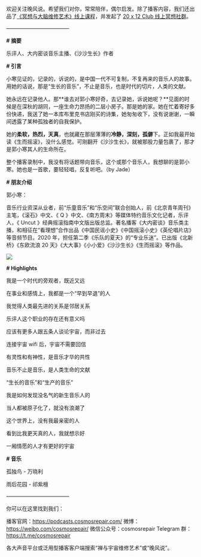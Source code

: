 欢迎关注晚风说。希望我们对你，常常陪伴，偶尔启发。除了播客内容，我们还出品了[《冥想与大脑维修艺术》线上课程](https://mp.weixin.qq.com/s?__biz=MzA5Nzk4MDMxMg==&mid=2247484680&idx=1&sn=2a5b8f1e1f1c1e6820adf5cc95d997fe&chksm=9099dfffa7ee56e9408aa248731e3e3e502c984ca1e577decc28d66d458f2e93a600dc6d6b40&scene=21#wechat_redirect)，并发起了 [20 x 12 Club 线上冥想社群](https://mp.weixin.qq.com/s?__biz=MzA5Nzk4MDMxMg==&mid=2247484834&idx=1&sn=ebd2c537b12e63baef2e9eaac505c26b&chksm=9099df55a7ee5643ab84485931d52082bbb2a6ee7078bdd536faf2cbbcb7bb22783aeaf13d4b&scene=21#wechat_redirect)。

————————————

**# 摘要**

乐评人、大内密谈音乐主播、《沙沙生长》作者

**# 引言**

小寒见证的，记录的，诉说的，是中国一代不可复制，不复再来的音乐人的故事。用她的话说，那是“生长的音乐”，不止是音乐，也是时代的切片，人类的文献。

她永远在记录他人。那**谁去对郭小寒好奇，去记录她，诉说她呢？**见面的时候是在深秋的胡同，一座生命力昂扬的二层小房子。那是她的家。她在忙着寄好多份快递，我送了她一本库布里克书店刚买的诗集，她匆匆收下，没有说谢谢，一瞬间透露了某种孤独者的自我保护。

她的**柔软，热烈，天真**，也就藏在那层薄薄的**冷静，深刻，孤僻**下。正如我最开始读《生而摇滚》，没什么感觉。可刚翻开《沙沙生长》，就被那股力量包裹了，那才是郭小寒其人的生命所在。

整个播客录制中，我没有将话题带向音乐，这个或那个音乐人，我想聊的是郭小寒。她也是一首歌，要轻轻唱，反复听吧。（by Jade）

**# 朋友介绍**

郭小寒：

音乐行业资深从业者，前“乐童音乐”和“乐空间”联合创始人，前《北京青年周刊》主笔，《滚石》中文、《 Q 》中文、《南方周末》等媒体特约音乐文化记者，乐评人，《 Uncut 》经典摇滚指南中文版出版总监。著名播客《大内密谈》音乐类主播，和相征在“看理想”合作出品《中国民谣小史》《中国摇滚小史》《英伦唱片店》等音频节目。2020 年，担任第二季《乐队的夏天》的“专业乐迷”。已出版《北新桥》《东欧流浪 20 天》《大大事》《小小爱》《沙沙生长》《生而摇滚》等作品。

![](https://cosmosrepair-1257028016.cos.ap-beijing.myqcloud.com/%E6%88%AA%E5%B1%8F2020-11-17%20%E4%B8%8A%E5%8D%888.56.24.png)

**# Highlights**

我是一个时代的旁观者，既近又远

在事业和感情上，我都是一个“早到早退”的人

我觉得人类最先进的关系是邻居关系

乐评人这个职业的存在还有意义吗

应该有更多人跟五条人谈论宇宙，而非过去

连接宇宙 wifi 后，宇宙不需要回信

有灵性和有神性，是音乐才华的共性

音乐不止是音乐，是人类生命的文献

“生长的音乐”和“生产的音乐”

我是如何发现没名气的新生音乐人的

当人都被原子化了，就没有浪潮了

这个世界上，没有我最亲密的人

看到比我更天真的人，我就想示好

一厢情愿的人才有更好的宇宙

**# 音乐**

孤独鸟 - 万晓利

雨后花园 - 祁紫檀

————————————

你可以在这里找到我们：

播客官网：https://podcasts.cosmosrepair.com/
微博：https://weibo.com/cosmosrepair/
微信公众号：cosmosrepair
Telegram 群：https://t.me/cosmosrepair

各大声音平台或泛用型播客客户端搜索“禅与宇宙维修艺术”或“晚风说”。